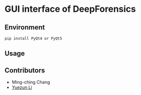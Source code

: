 # GUI interface of DeepForensics

## Environment

```
pip install PyQt4 or PyQt5
```

## Usage


## Contributors
* Ming-ching Chang
* [Yuezun Li](https://www.albany.edu/~yl149995/)